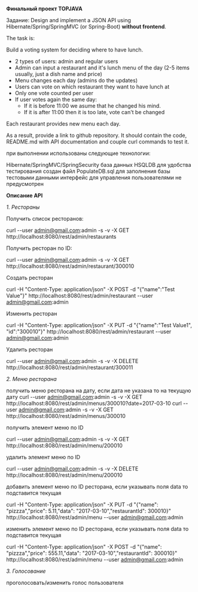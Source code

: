 **Финальный проект TOPJAVA**

Задание:
Design and implement a JSON API using Hibernate/Spring/SpringMVC (or Spring-Boot) **without frontend**.

The task is:

Build a voting system for deciding where to have lunch.

 * 2 types of users: admin and regular users
 * Admin can input a restaurant and it's lunch menu of the day (2-5 items usually, just a dish name and price)
 * Menu changes each day (admins do the updates)
 * Users can vote on which restaurant they want to have lunch at
 * Only one vote counted per user
 * If user votes again the same day:
    - If it is before 11:00 we asume that he changed his mind.
    - If it is after 11:00 then it is too late, vote can't be changed

Each restaurant provides new menu each day.

As a result, provide a link to github repository. It should contain the code, README.md with API documentation and couple curl commands to test it.

при выполнении использованы следующие технологии:

Hibernate/SpringMVC/SpringSecurity
база данных HSQLDB
для удобства тестирования создан файл PopulateDB.sql для заполнения базы тестовыми данными
интерфейс для управления пользователями не предусмотрен

**Описание API**

_1. Рестораны_

Получить список ресторанов:

curl --user admin@gmail.com:admin -s -v -X GET http://localhost:8080/rest/admin/restaurants

Получить ресторан по ID:

curl --user admin@gmail.com:admin -s -v -X GET http://localhost:8080/rest/admin/restaurant/300010

Создать ресторан

curl -H "Content-Type: application/json" -X POST -d "{\"name\":\"Test Value\"}" http://localhost:8080/rest/admin/restaurant --user admin@gmail.com:admin

Изменить ресторан

curl -H "Content-Type: application/json" -X PUT -d "{\"name\":\"Test Value1\", \"id\":\"300010\"}" http://localhost:8080/rest/admin/restaurant --user admin@gmail.com:admin

Удалить ресторан

curl --user admin@gmail.com:admin -s -v -X DELETE http://localhost:8080/rest/admin/restaurant/300011

_2. Меню ресторана_

получить меню ресторана на дату, если дата не указана то на текущую дату
curl --user admin@gmail.com:admin -s -v -X GET http://localhost:8080/rest/admin/menus/300010?date=2017-03-10
curl --user admin@gmail.com:admin -s -v -X GET http://localhost:8080/rest/admin/menus/300010

получить элемент меню по ID

curl --user admin@gmail.com:admin -s -v -X GET http://localhost:8080/rest/admin/menu/200010

удалить элемент меню по ID

curl --user admin@gmail.com:admin -s -v -X DELETE http://localhost:8080/rest/admin/menu/200010

добавить элемент меню по ID ресторана, если указывать поля data то подставится текущая

curl -H "Content-Type: application/json" -X PUT -d "{\"name\": \"pizzza\",\"price\": 5.11,\"data\": \"2017-03-10\",\"restaurantId\": 300010}" http://localhost:8080/rest/admin/menu --user admin@gmail.com:admin

изменить элемент меню по ID ресторана, если указывать поля data то подставится текущая

curl -H "Content-Type: application/json" -X POST -d "{\"name\": \"pizzza\",\"price\": 555.11,\"data\": \"2017-03-10\",\"restaurantId\": 300010}" http://localhost:8080/rest/admin/menu --user admin@gmail.com:admin

_3. Голосование_

проголосовать/изменить голос пользователя




